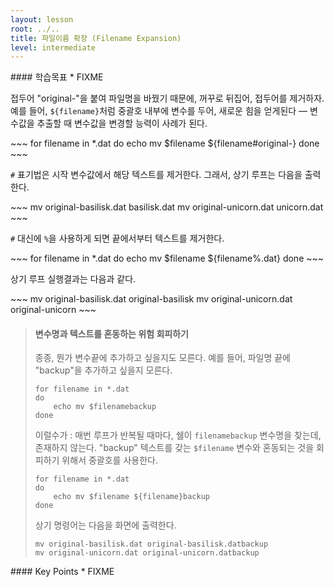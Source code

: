 ```yaml
---
layout: lesson
root: ../..
title: 파일이름 확장 (Filename Expansion)
level: intermediate
---
```

<div class="objectives" markdown="1">
#### 학습목표
*   FIXME
</div>

접두어 "original-"을 붙여 파일명을 바꿨기 때문에,
꺼꾸로 뒤집어, 접두어를 제거하자.
예를 들어, `${filename}`처럼 중괄호 내부에 변수를 두어,
새로운 힘을 얻게된다 &mdash; 변수값을 추출할 때 변수값을 변경할 능력이 사례가 된다.

<div class="in" markdown="1">
~~~
for filename in *.dat
do
    echo mv $filename ${filename#original-}
done
~~~
</div>

`#` 표기법은 시작 변수값에서 해당 텍스트를 제거한다.
그래서, 상기 루프는 다음을 출력한다.


<div class="out" markdown="1">
~~~
mv original-basilisk.dat basilisk.dat
mv original-unicorn.dat unicorn.dat
~~~
</div>

`#` 대신에 `%`을 사용하게 되면 끝에서부터 텍스트를 제거한다.

<div class="in" markdown="1">
~~~
for filename in *.dat
do
    echo mv $filename ${filename%.dat}
done
~~~
</div>

상기 루프 실행결과는 다음과 같다.

<div class="out" markdown="1">
~~~
mv original-basilisk.dat original-basilisk
mv original-unicorn.dat original-unicorn
~~~
</div>

> #### 변수명과 텍스트를 혼동하는 위험 회피하기
> 
> 종종, 뭔가 변수끝에 추가하고 싶을지도 모른다.
> 예를 들어, 파일명 끝에 "backup"을 추가하고 싶을지 모른다.
> 
> ~~~
> for filename in *.dat
> do
>     echo mv $filenamebackup
> done
> ~~~
> 
> 이럴수가 : 매번 루프가 반복될 때마다, 쉘이 `filenamebackup` 변수명을 찾는데, 존재하지 않는다. 
> "backup" 텍스트를 갖는 `$filename` 변수와 혼동되는 것을 회피하기 위해서
> 중괄호를 사용한다.
>
> ~~~
> for filename in *.dat
> do
>     echo mv $filename ${filename}backup
> done
> ~~~
>
> 상기 명령어는 다음을 화면에 출력한다.
>
> ~~~
> mv original-basilisk.dat original-basilisk.datbackup
> mv original-unicorn.dat original-unicorn.datbackup
> ~~~

<div class="keypoints" markdown="1">
#### Key Points
*   FIXME
</div>
